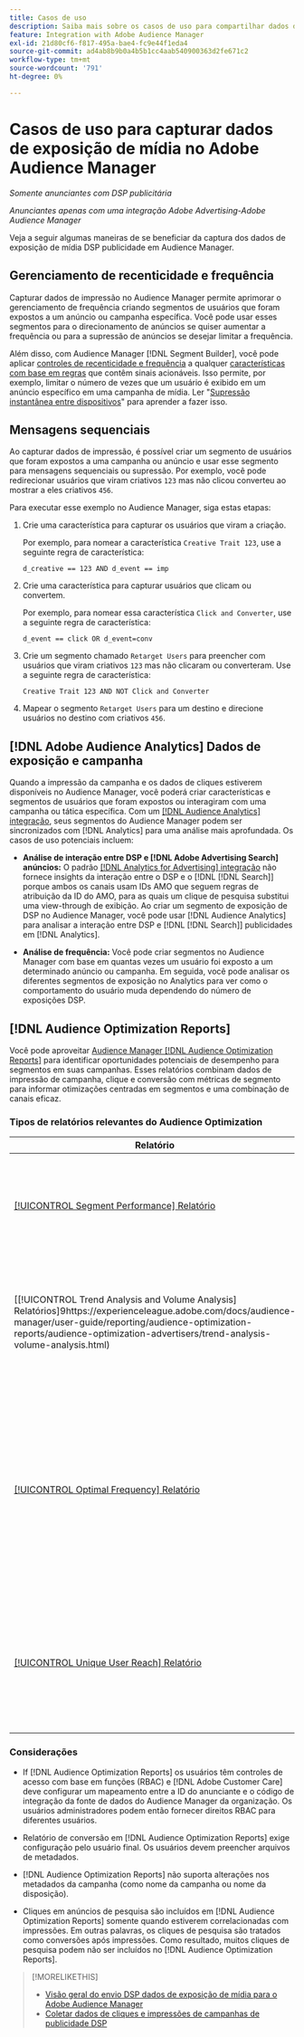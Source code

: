```yaml
---
title: Casos de uso
description: Saiba mais sobre os casos de uso para compartilhar dados de mídia de DSP de publicidade com o Audience Manager
feature: Integration with Adobe Audience Manager
exl-id: 21d80cf6-f817-495a-bae4-fc9e44f1eda4
source-git-commit: ad4ab8b9b0a4b5b1cc4aab540900363d2fe671c2
workflow-type: tm+mt
source-wordcount: '791'
ht-degree: 0%

---
```


# Casos de uso para capturar dados de exposição de mídia no Adobe Audience Manager

*Somente anunciantes com DSP publicitária*

*Anunciantes apenas com uma integração Adobe Advertising-Adobe Audience Manager*

Veja a seguir algumas maneiras de se beneficiar da captura dos dados de exposição de mídia DSP publicidade <!-- ad impression data? --> em Audience Manager.

## Gerenciamento de recenticidade e frequência

Capturar dados de impressão no Audience Manager permite aprimorar o gerenciamento de frequência criando segmentos de usuários que foram expostos a um anúncio ou campanha específica. Você pode usar esses segmentos para o direcionamento de anúncios se quiser aumentar a frequência ou para a supressão de anúncios se desejar limitar a frequência.

Além disso, com Audience Manager [!DNL Segment Builder], você pode aplicar [controles de recenticidade e frequência](https://experienceleague.adobe.com/docs/audience-manager/user-guide/features/segments/recency-and-frequency.html) a qualquer [características com base em regras](https://experienceleague.adobe.com/docs/audience-manager/user-guide/features/traits/trait-builder/create-onboarded-rule-based-traits.html) que contêm sinais acionáveis. Isso permite, por exemplo, limitar o número de vezes que um usuário é exibido em um anúncio específico em uma campanha de mídia. Ler &quot;[Supressão instantânea entre dispositivos](https://experienceleague.adobe.com/docs/audience-manager/user-guide/features/profile-merge-rules/instant-cross-device-suppression.html)&quot; para aprender a fazer isso.<!-- The AM pulled this paragraph verbatim from AEM doc; I change only a word or two. -->

## Mensagens sequenciais

Ao capturar dados de impressão, é possível criar um segmento de usuários que foram expostos a uma campanha ou anúncio e usar esse segmento para mensagens sequenciais ou supressão. Por exemplo, você pode redirecionar usuários que viram criativos `123` mas não clicou converteu ao mostrar a eles criativos `456`.

Para executar esse exemplo no Audience Manager, siga estas etapas:<!-- The AM pulled this example/procedure verbatim from AEM doc; I changed only a word or two. -->

1. Crie uma característica para capturar os usuários que viram a criação.

   Por exemplo, para nomear a característica `Creative Trait 123`, use a seguinte regra de característica:

   `d_creative == 123 AND d_event == imp`

1. Crie uma característica para capturar usuários que clicam ou convertem.

   Por exemplo, para nomear essa característica `Click and Converter`, use a seguinte regra de característica:

   `d_event == click OR d_event=conv`

1. Crie um segmento chamado `Retarget Users` para preencher com usuários que viram criativos `123` mas não clicaram ou converteram. Use a seguinte regra de característica:

   `Creative Trait 123 AND NOT Click and Converter`

1. Mapear o segmento `Retarget Users` para um destino e direcione usuários no destino com criativos `456`.

## [!DNL Adobe Audience Analytics] Dados de exposição e campanha

Quando a impressão da campanha e os dados de cliques estiverem disponíveis no Audience Manager, você poderá criar características e segmentos de usuários que foram expostos ou interagiram com uma campanha ou tática específica. Com um [[!DNL Audience Analytics] integração](https://experienceleague.adobe.com/docs/analytics/integration/audience-analytics/mc-audiences-aam.html), seus segmentos do Audience Manager podem ser sincronizados com [!DNL Analytics] para uma análise mais aprofundada. Os casos de uso potenciais incluem:

* **Análise de interação entre DSP e [!DNL Adobe Advertising Search] anúncios:** O padrão [[!DNL Analytics for Advertising] integração](/help/integrations/analytics/overview.md) não fornece insights da interação entre o DSP e o [!DNL [!DNL Search]] porque ambos os canais usam IDs AMO que seguem regras de atribuição da ID do AMO, para as quais um clique de pesquisa substitui uma view-through de exibição. Ao criar um segmento de exposição de DSP no Audience Manager, você pode usar [!DNL Audience Analytics] para analisar a interação entre DSP e [!DNL [!DNL Search]] publicidades em [!DNL Analytics].

* **Análise de frequência:** Você pode criar segmentos no Audience Manager com base em quantas vezes um usuário foi exposto a um determinado anúncio ou campanha. Em seguida, você pode analisar os diferentes segmentos de exposição no Analytics para ver como o comportamento do usuário muda dependendo do número de exposições DSP.

## [!DNL Audience Optimization Reports]

Você pode aproveitar [Audience Manager [!DNL Audience Optimization Reports]](https://experienceleague.adobe.com/docs/audience-manager/user-guide/reporting/audience-optimization-reports/audience-optimization-reports.html) para identificar oportunidades potenciais de desempenho para segmentos em suas campanhas. Esses relatórios combinam dados de impressão de campanha, clique e conversão com métricas de segmento para informar otimizações centradas em segmentos e uma combinação de canais eficaz.

### Tipos de relatórios relevantes do Audience Optimization

| Relatório | Descrição |
| ------ | ----------- |
| [[!UICONTROL Segment Performance] Relatório](https://experienceleague.adobe.com/docs/audience-manager/user-guide/reporting/audience-optimization-reports/audience-optimization-advertisers/segment-performance.html) | Compara segmentos mapeados e não mapeados por impressões e taxas de conversão. |
| [[!UICONTROL Trend Analysis and Volume Analysis] Relatórios]9https://experienceleague.adobe.com/docs/audience-manager/user-guide/reporting/audience-optimization-reports/audience-optimization-advertisers/trend-analysis-volume-analysis.html) | Retorne dados sobre impressões, taxas de click-through e conversões para uma grande variedade de dimensões de anúncio. |
| [[!UICONTROL Optimal Frequency] Relatório](https://experienceleague.adobe.com/docs/audience-manager/user-guide/reporting/audience-optimization-reports/audience-optimization-advertisers/optimal-frequency.html) | Ajuda você a descobrir o equilíbrio ideal entre o número de impressões e conversões enviadas. Permite ajustar o número de impressões a serem exibidas antes de começar a ver retornos decrescentes. |
| [[!UICONTROL Unique User Reach] Relatório](https://experienceleague.adobe.com/docs/audience-manager/user-guide/reporting/audience-optimization-reports/audience-optimization-advertisers/unique-user-reach.html) | Um gráfico de bolhas, em que cada bolha é dimensionada em proporção direta ao número de usuários únicos para a dimensão selecionada. |

### Considerações

* If [!DNL Audience Optimization Reports] os usuários têm controles de acesso com base em funções (RBAC) e [!DNL Adobe Customer Care] deve configurar um mapeamento entre a ID do anunciante e o código de integração da fonte de dados do Audience Manager da organização. Os usuários administradores podem então fornecer direitos RBAC para diferentes usuários.

* Relatório de conversão em [!DNL Audience Optimization Reports] exige configuração pelo usuário final. Os usuários devem preencher arquivos de metadados.

* [!DNL Audience Optimization Reports] não suporta alterações nos metadados da campanha (como nome da campanha ou nome da disposição).

* Cliques em anúncios de pesquisa são incluídos em [!DNL Audience Optimization Reports] somente quando estiverem correlacionadas com impressões. Em outras palavras, os cliques de pesquisa são tratados como conversões após impressões. Como resultado, muitos cliques de pesquisa podem não ser incluídos no [!DNL Audience Optimization Reports].

>[!MORELIKETHIS]
>
>* [Visão geral do envio DSP dados de exposição de mídia para o Adobe Audience Manager](overview.md)
>* [Coletar dados de cliques e impressões de campanhas de publicidade DSP](collect.md)

